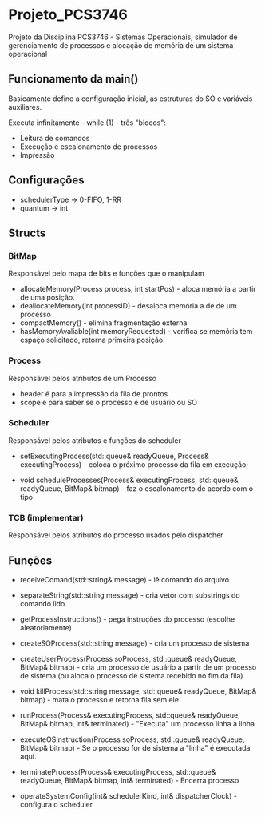 # Projeto_PCS3746
Projeto da Disciplina PCS3746 - Sistemas Operacionais, simulador de gerenciamento de processos e alocação de memória de um sistema operacional

## Funcionamento da main()

Basicamente define a configuração inicial, as estruturas do SO e variáveis auxiliares.

Executa infinitamente - while (1) - três "blocos":

- Leitura de comandos
- Execução e escalonamento de processos
- Impressão

## Configurações

- schedulerType -> 0-FIFO, 1-RR
- quantum -> int

## Structs

### BitMap
Responsável pelo mapa de bits e funções que o manipulam

- allocateMemory(Process process, int startPos) - aloca memória a partir de uma posição.
- deallocateMemory(int processID) - desaloca memória a  de de um processo
- compactMemory() - elimina fragmentação externa
- hasMemoryAvaliable(int memoryRequested) - verifica se memória tem espaço solicitado, retorna primeira posição.

### Process
Responsável pelos atributos de um Processo

- header é para a impressão da fila de prontos
- scope é para saber se o processo é de usuário ou SO

### Scheduler
Responsável pelos atributos e funções do scheduler

- setExecutingProcess(std::queue<Process>& readyQueue, Process& executingProcess) - coloca o próximo processo da fila em execução;

- void scheduleProcesses(Process& executingProcess, std::queue<Process>& readyQueue, BitMap& bitmap) - faz o escalonamento de acordo com o tipo

### TCB (implementar)
Responsável pelos atributos do processo usados pelo dispatcher

## Funções

- receiveComand(std::string& message) - lê comando do arquivo
- separateString(std::string message) - cria vetor com substrings do comando lido
- getProcessInstructions() - pega instruções do processo (escolhe aleatoriamente)

- createSOProcess(std::string message) - cria um processo de sistema

- createUserProcess(Process soProcess, std::queue<Process>& readyQueue, BitMap& bitmap) - cria um processo de usuário a partir de um processo de sistema (ou aloca o processo de sistema recebido no fim da fila)

- void killProcess(std::string message, std::queue<Process>& readyQueue, BitMap& bitmap) - mata o processo e retorna fila sem ele

- runProcess(Process& executingProcess, std::queue<Process>& readyQueue, BitMap& bitmap, int& terminated) - "Executa" um processo linha a linha

- executeOSInstruction(Process soProcess, std::queue<Process>& readyQueue, BitMap& bitmap) - Se o processo for de sistema a "linha" é executada aqui.

- terminateProcess(Process& executingProcess, std::queue<Process>& readyQueue, BitMap& bitmap, int& terminated) - Encerra processo 

- operateSystemConfig(int& schedulerKind, int& dispatcherClock) - configura o scheduler

